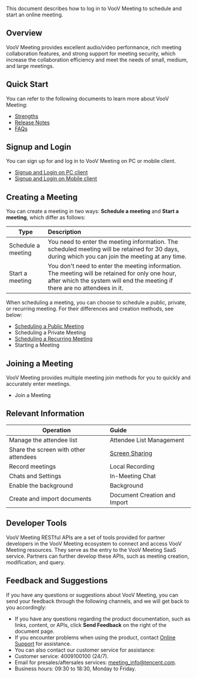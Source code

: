 This document describes how to log in to VooV Meeting to schedule and start an online meeting.

## Overview
VooV Meeting provides excellent audio/video performance, rich meeting collaboration features, and strong support for meeting security, which increase the collaboration efficiency and meet the needs of small, medium, and large meetings.

## Quick Start
You can refer to the following documents to learn more about VooV Meeting:
- [Strengths](https://intl.cloud.tencent.com/document/product/1054/35551)
- [Release Notes](https://intl.cloud.tencent.com/document/product/1054/43773)
- [FAQs](https://intl.cloud.tencent.com/document/product/1054/35566)

## Signup and Login
You can sign up for and log in to VooV Meeting on PC or mobile client.
- [Signup and Login on PC client](https://intl.cloud.tencent.com/document/product/1054/35560)
- [Signup and Login on Mobile client](https://intl.cloud.tencent.com/document/product/1054/35557)


## Creating a Meeting
You can create a meeting in two ways: **Schedule a meeting** and **Start a meeting**, which differ as follows:

| Type               | Description                                                  |
| ------------------ | :----------------------------------------------------------- |
| Schedule a meeting | You need to enter the meeting information. The scheduled meeting will be retained for 30 days, during which you can join the meeting at any time. |
| Start a meeting    | You don't need to enter the meeting information. The meeting will be retained for only one hour, after which the system will end the meeting if there are no attendees in it. |

When scheduling a meeting, you can choose to schedule a public, private, or recurring meeting. For their differences and creation methods, see below:
- [Scheduling a Public Meeting](https://intl.cloud.tencent.com/document/product/1054/35557)
- Scheduling a Private Meeting
- [Scheduling a Recurring Meeting](https://intl.cloud.tencent.com/document/product/1054/35557)
- Starting a Meeting

## Joining a Meeting
VooV Meeting provides multiple meeting join methods for you to quickly and accurately enter meetings.
- Join a Meeting


## Relevant Information

| Operation                             | Guide                                                        |
| ------------------------------------- | :----------------------------------------------------------- |
| Manage the attendee list              | Attendee List Management                                     |
| Share the screen with other attendees | [Screen Sharing](https://intl.cloud.tencent.com/document/product/1054/40879) |
| Record meetings                       | Local Recording                                              |
| Chats and Settings                    | In-Meeting Chat                                              |
| Enable the background                 | Background                                                   |
| Create and import documents           | Document Creation and Import                                 |

## Developer Tools
VooV Meeting RESTful APIs are a set of tools provided for partner developers in the VooV Meeting ecosystem to connect and access VooV Meeting resources. They serve as the entry to the VooV Meeting SaaS service. Partners can further develop these APIs, such as meeting creation, modification, and query.

## Feedback and Suggestions
If you have any questions or suggestions about VooV Meeting, you can send your feedback through the following channels, and we will get back to you accordingly:
- If you have any questions regarding the product documentation, such as links, content, or APIs, click **Send Feedback** on the right of the document page.
- If you encounter problems when using the product, contact [Online Support](https://intl.cloud.tencent.com/support) for assistance.
- You can also contact our customer service for assistance:
 - Customer service: 4009100100 (24/7).
 - Email for presales/aftersales services: meeting_info@tencent.com.
 - Business hours: 09:30 to 18:30, Monday to Friday.
